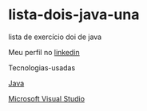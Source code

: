 # lista-dois-java-una

lista de exercício doi de java 

Meu perfil no [linkedin](https://www.linkedin.com/in/lucas-alves-259320274/)

Tecnologias-usadas

[Java](https://www.java.com/pt-BR/download/)

[Microsoft Visual Studio](https://visualstudio.microsoft.com/pt-br/)
